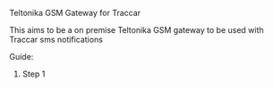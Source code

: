 Teltonika GSM Gateway for Traccar

This aims to be a on premise Teltonika GSM gateway to be used with Traccar sms notifications

Guide:

1. Step 1

